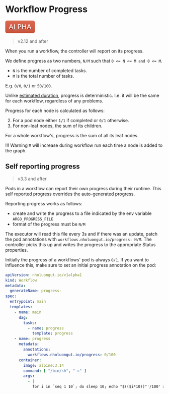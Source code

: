 # Workflow Progress

![alpha](assets/alpha.svg)

> v2.12 and after

When you run a workflow, the controller will report on its progress.

We define progress as two numbers, `N/M` such that `0 <= N <= M and 0 <= M`. 

* `N` is the number of completed tasks.
* `M` is the total number of tasks.

E.g. `0/0`, `0/1` or `50/100`.

Unlike [estimated duration](estimated-duration.md), progress is deterministic. I.e. it will be the same for each workflow, regardless of any problems. 

Progress for each node is calculated as follows:

2. For a pod node either `1/1` if completed or `0/1` otherwise.
3. For non-leaf nodes, the sum of its children.

For a whole workflow's, progress is the sum of all its leaf nodes.
 
!!! Warning 
    `M` will increase during workflow run each time a node is added to the graph.

## Self reporting progress

> v3.3 and after

Pods in a workflow can report their own progress during their runtime. This self reported progress overrides the 
auto-generated progress. 

Reporting progress works as follows:
- create and write the progress to a file indicated by the env variable `ARGO_PROGRESS_FILE`
- format of the progress must be `N/M`

The executor will read this file every 3s and if there was an update, 
patch the pod annotations with `workflows.nholuongut.io/progress: N/M`.
The controller picks this up and writes the progress to the appropriate Status properties.

Initially the progress of a workflows' pod is always `0/1`. If you want to influence this, make sure to set an initial
progress annotation on the pod:

```yaml
apiVersion: nholuongut.io/v1alpha1
kind: Workflow
metadata:
  generateName: progress-
spec:
  entrypoint: main
  templates:
    - name: main
      dag:
        tasks:
          - name: progress
            template: progress
    - name: progress
      metadata:
        annotations:
          workflows.nholuongut.io/progress: 0/100
      container:
        image: alpine:3.14
        command: [ "/bin/sh", "-c" ]
        args:
          - |
            for i in `seq 1 10`; do sleep 10; echo "$(($i*10))"'/100' > $ARGO_PROGRESS_FILE; done
```
